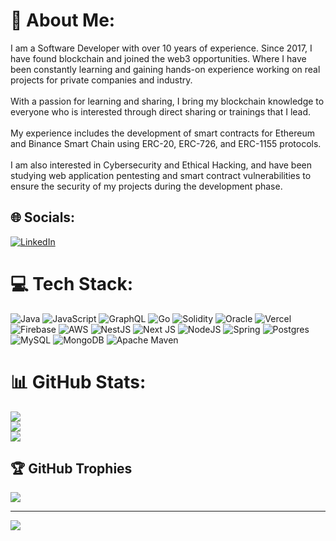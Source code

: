 # 💫 About Me:
I am a Software Developer with over 10 years of experience. Since 2017, I have found blockchain and joined the web3 opportunities. Where I have been constantly learning and gaining hands-on experience working on real projects for private companies and industry.<br><br>With a passion for learning and sharing, I bring my blockchain knowledge to everyone who is interested through direct sharing or trainings that I lead.<br><br>My experience includes the development of smart contracts for Ethereum and Binance Smart Chain using ERC-20, ERC-726, and ERC-1155 protocols.<br><br>I am also interested in Cybersecurity and Ethical Hacking, and have been studying web application pentesting and smart contract vulnerabilities to ensure the security of my projects during the development phase.


## 🌐 Socials:
[![LinkedIn](https://img.shields.io/badge/LinkedIn-%230077B5.svg?logo=linkedin&logoColor=white)](https://linkedin.com/in/erionbarasuol) 

# 💻 Tech Stack:
![Java](https://img.shields.io/badge/java-%23ED8B00.svg?style=flat-square&logo=java&logoColor=white) ![JavaScript](https://img.shields.io/badge/javascript-%23323330.svg?style=flat-square&logo=javascript&logoColor=%23F7DF1E) ![GraphQL](https://img.shields.io/badge/-GraphQL-E10098?style=flat-square&logo=graphql&logoColor=white) ![Go](https://img.shields.io/badge/go-%2300ADD8.svg?style=flat-square&logo=go&logoColor=white) ![Solidity](https://img.shields.io/badge/Solidity-%23363636.svg?style=flat-square&logo=solidity&logoColor=white) ![Oracle](https://img.shields.io/badge/Oracle-F80000?style=flat-square&logo=oracle&logoColor=white) ![Vercel](https://img.shields.io/badge/vercel-%23000000.svg?style=flat-square&logo=vercel&logoColor=white) ![Firebase](https://img.shields.io/badge/firebase-%23039BE5.svg?style=flat-square&logo=firebase) ![AWS](https://img.shields.io/badge/AWS-%23FF9900.svg?style=flat-square&logo=amazon-aws&logoColor=white) ![NestJS](https://img.shields.io/badge/nestjs-%23E0234E.svg?style=flat-square&logo=nestjs&logoColor=white) ![Next JS](https://img.shields.io/badge/Next-black?style=flat-square&logo=next.js&logoColor=white) ![NodeJS](https://img.shields.io/badge/node.js-6DA55F?style=flat-square&logo=node.js&logoColor=white) ![Spring](https://img.shields.io/badge/spring-%236DB33F.svg?style=flat-square&logo=spring&logoColor=white) ![Postgres](https://img.shields.io/badge/postgres-%23316192.svg?style=flat-square&logo=postgresql&logoColor=white) ![MySQL](https://img.shields.io/badge/mysql-%2300f.svg?style=flat-square&logo=mysql&logoColor=white) ![MongoDB](https://img.shields.io/badge/MongoDB-%234ea94b.svg?style=flat-square&logo=mongodb&logoColor=white) ![Apache Maven](https://img.shields.io/badge/Apache%20Maven-C71A36?style=flat-square&logo=Apache%20Maven&logoColor=white)
# 📊 GitHub Stats:
![](https://github-readme-stats.vercel.app/api?username=erionrb&theme=dark&hide_border=false&include_all_commits=true&count_private=true)<br/>
![](https://github-readme-streak-stats.herokuapp.com/?user=erionrb&theme=dark&hide_border=false)<br/>
![](https://github-readme-stats.vercel.app/api/top-langs/?username=erionrb&theme=dark&hide_border=false&include_all_commits=true&count_private=true&layout=compact)

## 🏆 GitHub Trophies
![](https://github-profile-trophy.vercel.app/?username=erionrb&theme=radical&no-frame=true&no-bg=false&margin-w=4)

---
[![](https://visitcount.itsvg.in/api?id=erionrb&icon=0&color=0)](https://visitcount.itsvg.in)

<!-- Proudly created with GPRM ( https://gprm.itsvg.in ) -->
